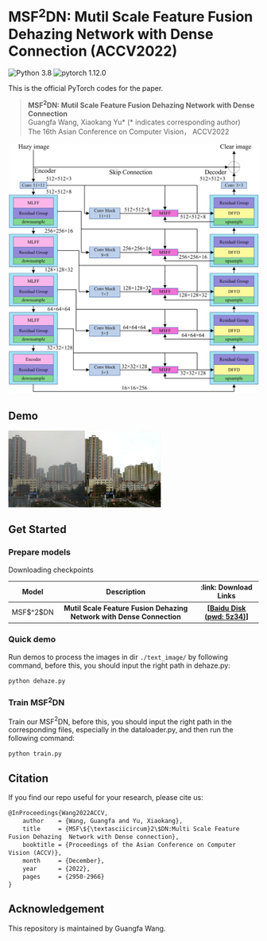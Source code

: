 # MSF$^2$DN: Mutil Scale Feature Fusion Dehazing Network with Dense Connection (ACCV2022)

![Python 3.8](https://img.shields.io/badge/python-3.8-g) ![pytorch 1.12.0](https://img.shields.io/badge/pytorch-1.12.0-blue.svg)

This is the official PyTorch codes for the paper.  

>**MSF$^2$DN: Mutil Scale Feature Fusion Dehazing Network with Dense Connection**<br> Guangfa Wang, Xiaokang Yu*  (* indicates corresponding author)<br>
>The 16th Asian Conference on Computer Vision， ACCV2022

<img src="./fig/NA_00.jpg" alt="NA_00" style="zoom:70%;" />



## Demo

<img src="./fig/Input1.jpg" alt="Input1" style="zoom:30%;" /><img src="./fig/Ours1.jpg" alt="GRID1" style="zoom:30%;" />



## Get Started

### Prepare models

Downloading checkpoints

<table>
<thead>
<tr>
    <th>Model</th>
    <th> Description </th>
    <th>:link: Download Links </th>
</tr>
</thead>
<tbody>
<tr>
    <td>MSF$^2$DN</td>
    <th>Mutil Scale Feature Fusion Dehazing Network with Dense Connection</th>
    <th rowspan="3">
    [<a href="https://pan.baidu.com/s/1POs2MEu5FKF16RQ9AYTDNA">Baidu Disk (pwd: 5z34)</a>]
    </th>
</tr>
</tbody>
</table>

### Quick demo

Run demos to process the images in dir `./text_image/` by following command, before this, you should input the right path in dehaze.py:

```
python dehaze.py
```

### Train MSF$^2$DN

Train our MSF$^2$DN, before this, you should input the right path in the corresponding files, especially in the dataloader.py, and then run the following command:

```
python train.py
```

## Citation

If you find our repo useful for your research, please cite us:

```
@InProceedings{Wang2022ACCV,
    author    = {Wang, Guangfa and Yu, Xiaokang},
    title     = {MSF\${\textasciicircum}2\$DN:Multi Scale Feature Fusion Dehazing  Network with Dense connection},
    booktitle = {Proceedings of the Asian Conference on Computer Vision (ACCV)},
    month     = {December},
    year      = {2022},
    pages     = {2950-2966}
}

```

## Acknowledgement

This repository is maintained by Guangfa Wang.
